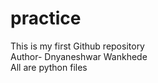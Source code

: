 # practice
This is my first Github repository
<br>
Author- Dnyaneshwar Wankhede
<br>
All are python files
